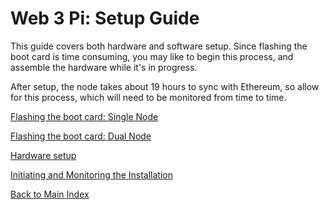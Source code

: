 # Web 3 Pi: Setup Guide

This guide covers both hardware and software setup. Since flashing the boot card is time consuming, you may like to begin this process, and assemble the hardware while it's in progress.

After setup, the node takes about 19 hours to sync with Ethereum, so allow for this process, which will need to be monitored from time to time.

[Flashing the boot card: Single Node](./software-single.md)



[Flashing the boot card: Dual Node](./software-dual.md)



[Hardware setup](./hardware.md)



[Initiating and Monitoring the Installation](./monitoring-installation.md)





[Back to Main Index](../index.md)